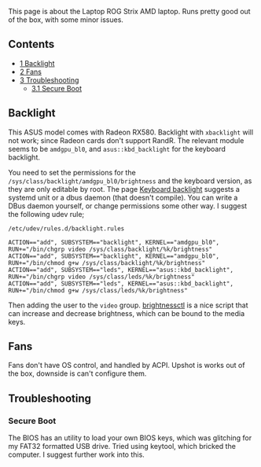 This page is about the Laptop ROG Strix AMD laptop. Runs pretty good out of the box, with some minor issues.

## Contents

*   [1 Backlight](#Backlight)
*   [2 Fans](#Fans)
*   [3 Troubleshooting](#Troubleshooting)
    *   [3.1 Secure Boot](#Secure_Boot)

## Backlight

This ASUS model comes with Radeon RX580\. Backlight with `xbacklight` will not work; since Radeon cards don't support RandR. The relevant module seems to be `amdgpu_bl0`, and `asus::kbd_backlight` for the keyboard backlight.

You need to set the permissions for the `/sys/class/backlight/amdgpu_bl0/brightness` and the keyboard version, as they are only editable by root. The page [Keyboard backlight](/index.php/Keyboard_backlight "Keyboard backlight") suggests a systemd unit or a dbus daemon (that doesn't compile). You can write a DBus daemon yourself, or change permissions some other way. I suggest the following udev rule;

 `/etc/udev/rules.d/backlight.rules` 
```
ACTION=="add", SUBSYSTEM=="backlight", KERNEL=="amdgpu_bl0", RUN+="/bin/chgrp video /sys/class/backlight/%k/brightness"
ACTION=="add", SUBSYSTEM=="backlight", KERNEL=="amdgpu_bl0", RUN+="/bin/chmod g+w /sys/class/backlight/%k/brightness"
ACTION=="add", SUBSYSTEM=="leds", KERNEL=="asus::kbd_backlight", RUN+="/bin/chgrp video /sys/class/leds/%k/brightness"
ACTION=="add", SUBSYSTEM=="leds", KERNEL=="asus::kbd_backlight", RUN+="/bin/chmod g+w /sys/class/leds/%k/brightness"

```

Then adding the user to the `video` group. [brightnessctl](https://aur.archlinux.org/packages/brightnessctl/) is a nice script that can increase and decrease brightness, which can be bound to the media keys.

## Fans

Fans don't have OS control, and handled by ACPI. Upshot is works out of the box, downside is can't configure them.

## Troubleshooting

### Secure Boot

The BIOS has an utility to load your own BIOS keys, which was glitching for my FAT32 formatted USB drive. Tried using keytool, which bricked the computer. I suggest further work into this.